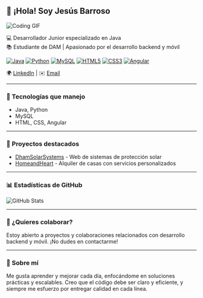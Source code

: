 ## 👋 ¡Hola! Soy Jesús Barroso  

![Coding GIF](https://media.giphy.com/media/LmNwrBhejkK9EFP504/giphy.gif)


💻 Desarrollador Junior especializado en Java  
📚 Estudiante de DAM | Apasionado por el desarrollo backend y móvil  

[![Java](https://img.shields.io/badge/Java-ED8B00?style=for-the-badge&logo=java&logoColor=white)](https://www.java.com/)
[![Python](https://img.shields.io/badge/Python-3776AB?style=for-the-badge&logo=python&logoColor=white)](https://www.python.org/)
[![MySQL](https://img.shields.io/badge/MySQL-4479A1?style=for-the-badge&logo=mysql&logoColor=white)](https://www.mysql.com/)
[![HTML5](https://img.shields.io/badge/HTML5-E34F26?style=for-the-badge&logo=html5&logoColor=white)](https://developer.mozilla.org/es/docs/Web/HTML)
[![CSS3](https://img.shields.io/badge/CSS3-1572B6?style=for-the-badge&logo=css3&logoColor=white)](https://developer.mozilla.org/es/docs/Web/CSS)
[![Angular](https://img.shields.io/badge/Angular-DD0031?style=for-the-badge&logo=angular&logoColor=white)](https://angular.io/)

🌍 [LinkedIn](https://www.linkedin.com/in/jesus-barroso-bonilla/) | ✉️ [Email](mailto:barrosobonillajesus@gmail.com)

---

### 🚀 Tecnologías que manejo

- Java, Python  
- MySQL  
- HTML, CSS, Angular

---

### 📂 Proyectos destacados

- [DhamSolarSystems](https://github.com/JesusBBP/DhamSolarSystems-web) - Web de sistemas de protección solar  
- [HomeandHeart](https://github.com/JesusBBP/HomeandHeart) - Alquiler de casas con servicios personalizados

---

### 📊 Estadísticas de GitHub

![GitHub Stats](https://github-readme-stats.vercel.app/api?username=JesusBBP&show_icons=true&theme=dark)

---

### 🤝 ¿Quieres colaborar? 

Estoy abierto a proyectos y colaboraciones relacionados con desarrollo backend y móvil. ¡No dudes en contactarme!

---

### 🎯 Sobre mí

Me gusta aprender y mejorar cada día, enfocándome en soluciones prácticas y escalables. Creo que el código debe ser claro y eficiente, y siempre me esfuerzo por entregar calidad en cada línea.
